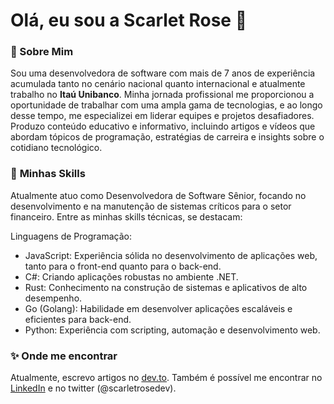 <h1>Olá, eu sou a Scarlet Rose 👋</h1>

### **🌟 Sobre Mim**

Sou uma desenvolvedora de software com mais de 7 anos de experiência acumulada tanto no cenário nacional quanto internacional e atualmente trabalho no **Itaú Unibanco**. Minha jornada profissional me proporcionou a oportunidade de trabalhar com uma ampla gama de tecnologias, e ao longo desse tempo, me especializei em liderar equipes e projetos desafiadores. Produzo conteúdo educativo e informativo, incluindo artigos e vídeos que abordam tópicos de programação, estratégias de carreira e insights sobre o cotidiano tecnológico.

### 🚀 **Minhas Skills**

Atualmente atuo como Desenvolvedora de Software Sênior, focando no desenvolvimento e na manutenção de sistemas críticos para o setor financeiro. Entre as minhas skills técnicas, se destacam:

Linguagens de Programação:

- JavaScript: Experiência sólida no desenvolvimento de aplicações web, tanto para o front-end quanto para o back-end.
- C#: Criando aplicações robustas no ambiente .NET.
- Rust: Conhecimento na construção de sistemas e aplicativos de alto desempenho.
- Go (Golang): Habilidade em desenvolver aplicações escaláveis e eficientes para back-end.
- Python: Experiência com scripting, automação e desenvolvimento web.

### ✨ **Onde me encontrar**

Atualmente, escrevo artigos no [dev.to](https://dev.to/scarlet). Também é possível me encontrar no [LinkedIn](https://br.linkedin.com/in/scarletrose) e no twitter (@scarletrosedev).
